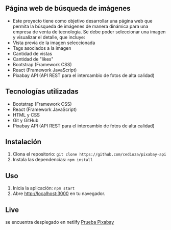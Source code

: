
## Página web de búsqueda de imágenes

- Este proyecto tiene como objetivo desarrollar una página web que permita la búsqueda de imágenes de manera dinámica para una empresa de venta de tecnología. Se debe poder seleccionar una imagen y visualizar el detalle, que incluye:
- Vista previa de la imagen seleccionada
- Tags asociados a la imagen
- Cantidad de vistas
- Cantidad de "likes"
- Bootstrap (Framework CSS)
- React (Framework JavaScript)
- Pixabay API (API REST para el intercambio de fotos de alta calidad)


## Tecnologías utilizadas

- Bootstrap (Framework CSS)
- React (Framework JavaScript)
- HTML y CSS
- Git y GitHub
- Pixabay API (API REST para el intercambio de fotos de alta calidad)

## Instalación

1. Clona el repositorio: `git clone https://github.com/cedioza/pixabay-api`
2. Instala las dependencias: `npm install`

## Uso

1. Inicia la aplicación: `npm start`
2. Abre [http://localhost:3000](http://localhost:3000) en tu navegador.

## Live
se encuentra desplegado en netlify [Prueba Pixabay](https://sparkly-panda-0e982e.netlify.app)
